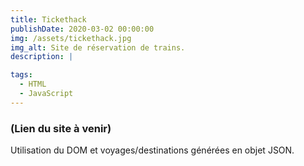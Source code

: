 ```yaml
---
title: Tickethack
publishDate: 2020-03-02 00:00:00
img: /assets/tickethack.jpg
img_alt: Site de réservation de trains.
description: |

tags:
  - HTML
  - JavaScript
---
```


### (Lien du site à venir)

Utilisation du DOM et voyages/destinations générées en objet JSON.


